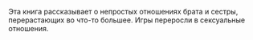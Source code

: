 <!--2024-10-05 15:18:04-->
Эта книга рассказывает о непростых отношениях брата и сестры, перерастающих во что-то большее. Игры переросли в сексуальные отношения.